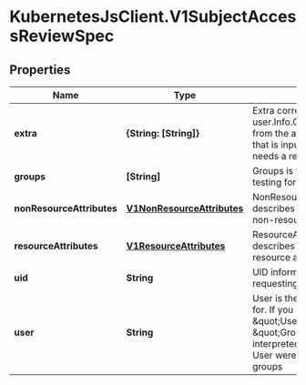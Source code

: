 # KubernetesJsClient.V1SubjectAccessReviewSpec

## Properties
Name | Type | Description | Notes
------------ | ------------- | ------------- | -------------
**extra** | **{String: [String]}** | Extra corresponds to the user.Info.GetExtra() method from the authenticator.  Since that is input to the authorizer it needs a reflection here. | [optional] 
**groups** | **[String]** | Groups is the groups you&#39;re testing for. | [optional] 
**nonResourceAttributes** | [**V1NonResourceAttributes**](V1NonResourceAttributes.md) | NonResourceAttributes describes information for a non-resource access request | [optional] 
**resourceAttributes** | [**V1ResourceAttributes**](V1ResourceAttributes.md) | ResourceAuthorizationAttributes describes information for a resource access request | [optional] 
**uid** | **String** | UID information about the requesting user. | [optional] 
**user** | **String** | User is the user you&#39;re testing for. If you specify \&quot;User\&quot; but not \&quot;Groups\&quot;, then is it interpreted as \&quot;What if User were not a member of any groups | [optional] 


